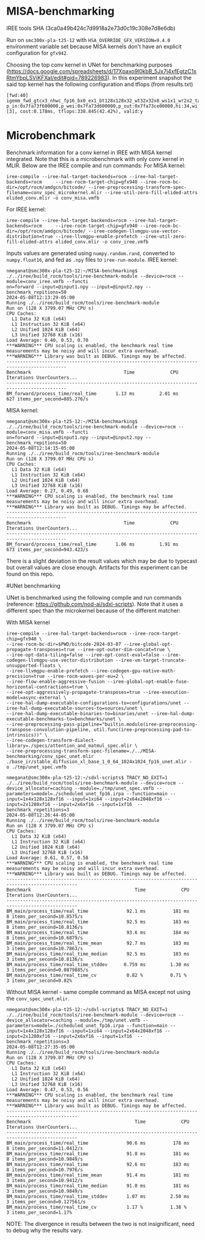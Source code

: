 # MISA-benchmarking

IREE tools SHA (3ca0a49b424c7d9918a2e73d0c19c308e7d8e6db) 

Run on `smc300x-pla-t25-12` with `HSA_OVERRIDE_GFX_VERSION=9.4.0` environment variable set because MISA kernels don't have an explicit configuration for `gfx942`.

Choosing the top conv kernel in UNet for benchmarking purposes (https://docs.google.com/spreadsheets/d/17Xpaxo9l0kbB_5Jx7j4xfEgtzC1xRtmYbpLSViKFXaI/edit#gid=789226983). In this experiment snapshot the said 
top kernel has the following configuration and tflops (from results.txt)

```
[fwd:40] igemm_fwd_gtcx3_nhwc_fp16_bx0_ex1_bt128x128x32_wt32x32x8_ws1x1_wr2x2_ta1x8x2x1_1x4x1x64_tb1x8x2x1_1x4x1x64_gkgs, p_in:0x7fa73f600000,p_wei:0x7fa73d600000,p_out:0x7fa73ce00000,hi:34,wi:34,n:2,k:1280,c:1280,ho:32,wo:32,stride_h:1,stride_w:1,dilation_h:1,dilation_w:1,pad_h:0,pad_w:0,y:3,x:3,group:1,magic_0:2576980378,magic_1:1,magic_2:1,magic_3:2576980378,magic_4:4,magic_5:23449584,shift_pack_0:134547972,shift_pack_1:16,ks:0,block:256,grid:160,splits:1,karg_size:128,[3], cost:0.178ms, tflops:338.845(42.42%), valid:y
```

# Microbenchmark
Benchmark information for a conv kernel in IREE with MISA kernel integrated. Note that this is a microbenchmark with only conv kernel in MLIR. Below are the IREE compile and run commands:
For MISA kernel: 
```
iree-compile --iree-hal-target-backends=rocm --iree-hal-target-backends=rocm     --iree-rocm-target-chip=gfx940 --iree-rocm-bc-dir=/opt/rocm/amdgcn/bitcode/ --iree-preprocessing-transform-spec-filename=conv_spec_microkernel.mlir --iree-util-zero-fill-elided-attrs elided_conv.mlir -o conv_misa.vmfb
```

For IREE kernel:
```
iree-compile --iree-hal-target-backends=rocm --iree-hal-target-backends=rocm     --iree-rocm-target-chip=gfx940 --iree-rocm-bc-dir=/opt/rocm/amdgcn/bitcode/ --iree-codegen-llvmgpu-use-vector-distribution=true --iree-llvmgpu-enable-prefetch --iree-util-zero-fill-elided-attrs elided_conv.mlir -o conv_iree.vmfb
```

Inputs values are generated using `numpy.random.rand`, converted to `numpy.float16`, and fed as `.npy` files to `iree-run-module`.
IREE kernel:
```
nmeganat@smc300x-pla-t25-12:~/MISA-benchmarking$ ./../iree/build_rocm/tools/iree-benchmark-module --device=rocm --module=conv_iree.vmfb --functi
on=forward --input=@input1.npy --input=@input2.npy --benchmark_repitions=50
2024-05-08T12:13:29-05:00
Running ./../iree/build_rocm/tools/iree-benchmark-module
Run on (128 X 3799.07 MHz CPU s)
CPU Caches:
  L1 Data 32 KiB (x64)
  L1 Instruction 32 KiB (x64)
  L2 Unified 1024 KiB (x64)
  L3 Unified 32768 KiB (x16)
Load Average: 0.40, 0.53, 0.70
***WARNING*** CPU scaling is enabled, the benchmark real time measurements may be noisy and will incur extra overhead.
***WARNING*** Library was built as DEBUG. Timings may be affected.
--------------------------------------------------------------------------------------------
Benchmark                                  Time             CPU   Iterations UserCounters...
--------------------------------------------------------------------------------------------
BM_forward/process_time/real_time       1.13 ms         2.01 ms          627 items_per_second=885.276/s
```

MISA kernel:
```
nmeganat@smc300x-pla-t25-12:~/MISA-benchmarking$ ./../iree/build_rocm/tools/iree-benchmark-module --device=rocm --module=conv_misa.vmfb --functi
on=forward --input=@input1.npy --input=@input2.npy --benchmark_repitions=50
2024-05-08T12:14:15-05:00
Running ./../iree/build_rocm/tools/iree-benchmark-module
Run on (128 X 3799.07 MHz CPU s)
CPU Caches:
  L1 Data 32 KiB (x64)
  L1 Instruction 32 KiB (x64)
  L2 Unified 1024 KiB (x64)
  L3 Unified 32768 KiB (x16)
Load Average: 0.27, 0.49, 0.68
***WARNING*** CPU scaling is enabled, the benchmark real time measurements may be noisy and will incur extra overhead.
***WARNING*** Library was built as DEBUG. Timings may be affected.
--------------------------------------------------------------------------------------------
Benchmark                                  Time             CPU   Iterations UserCounters...
--------------------------------------------------------------------------------------------
BM_forward/process_time/real_time       1.06 ms         1.91 ms          673 items_per_second=943.423/s
```

There is a slight deviation in the result values which may be due to typecast but overall values are close enough. Artifacts for this experiment can be found on this repo.

#UNet benchmarking

UNet is benchmarked using the following compile and run commands (reference: https://github.com/nod-ai/sdxl-scripts). Note that it uses a different spec than the microkernel because of the different matcher:

With MISA kernel
```
iree-compile --iree-hal-target-backends=rocm --iree-rocm-target-chip=gfx940 \
--iree-rocm-bc-dir=$PWD/bitcode-2024-03-07 --iree-global-opt-propagate-transposes=true --iree-opt-outer-dim-concat=true \
--iree-opt-data-tiling=false --iree-opt-const-eval=false --iree-codegen-llvmgpu-use-vector-distribution --iree-vm-target-truncate-unsupported-floats \
--iree-llvmgpu-enable-prefetch --iree-codegen-gpu-native-math-precision=true --iree-rocm-waves-per-eu=2 \
--iree-flow-enable-aggressive-fusion --iree-global-opt-enable-fuse-horizontal-contractions=true \
--iree-opt-aggressively-propagate-transposes=true --iree-execution-model=async-external \
--iree-hal-dump-executable-configurations-to=configurations/unet --iree-hal-dump-executable-sources-to=sources/unet \
--iree-hal-dump-executable-binaries-to=binaries/unet --iree-hal-dump-executable-benchmarks-to=benchmarks/unet \
--iree-preprocessing-pass-pipeline="builtin.module(iree-preprocessing-transpose-convolution-pipeline, util.func(iree-preprocessing-pad-to-intrinsics))" \
--iree-codegen-transform-dialect-library=./specs/attention_and_matmul_spec.mlir \
--iree-preprocessing-transform-spec-filename=./../MISA-benchmarking/conv_spec_unet.mlir ./base_ir/stable_diffusion_xl_base_1_0_64_1024x1024_fp16_unet.mlir -
o ./tmp/unet_spec.vmfb
```
```
nmeganat@smc300x-pla-t25-12:~/sdxl-scripts$ TRACY_NO_EXIT=1 ./../iree/build_rocm/tools/iree-benchmark-module --device=rocm --device_allocator=caching --module=./tmp/unet_spec.vmfb --parameters=model=./scheduled_unet_fp16.irpa --function=main --input=1x4x128x128xf16 --input=1xi64 --input=2x64x2048xf16 --input=2x1280xf16 --input=2x6xf16 --input=1xf16  --benchmark_repetitions=3
2024-05-08T12:26:44-05:00
Running ./../iree/build_rocm/tools/iree-benchmark-module
Run on (128 X 3799.07 MHz CPU s)
CPU Caches:
  L1 Data 32 KiB (x64)
  L1 Instruction 32 KiB (x64)
  L2 Unified 1024 KiB (x64)
  L3 Unified 32768 KiB (x16)
Load Average: 0.61, 0.57, 0.58
***WARNING*** CPU scaling is enabled, the benchmark real time measurements may be noisy and will incur extra overhead.
***WARNING*** Library was built as DEBUG. Timings may be affected.
------------------------------------------------------------------------------------------------
Benchmark                                      Time             CPU   Iterations UserCounters...
------------------------------------------------------------------------------------------------
BM_main/process_time/real_time              92.1 ms          181 ms            8 items_per_second=10.8575/s
BM_main/process_time/real_time              92.5 ms          183 ms            8 items_per_second=10.8136/s
BM_main/process_time/real_time              93.6 ms          184 ms            8 items_per_second=10.6879/s
BM_main/process_time/real_time_mean         92.7 ms          183 ms            3 items_per_second=10.7863/s
BM_main/process_time/real_time_median       92.5 ms          183 ms            3 items_per_second=10.8136/s
BM_main/process_time/real_time_stddev      0.759 ms         1.30 ms            3 items_per_second=0.0879885/s
BM_main/process_time/real_time_cv           0.82 %          0.71 %             3 items_per_second=0.82%
```

Without MISA kernel - same compile command as MISA except not using the `conv_spec_unet.mlir`.
```
nmeganat@smc300x-pla-t25-12:~/sdxl-scripts$ TRACY_NO_EXIT=1 ./../iree/build_rocm/tools/iree-benchmark-module --device=rocm --device_allocator=caching --module=./tmp/unet.vmfb --parameters=model=./scheduled_unet_fp16.irpa --function=main --input=1x4x128x128xf16 --input=1xi64 --input=2x64x2048xf16 --input=2x1280xf16 --input=2x6xf16 --input=1xf16  --benchmark_repetitions=3
2024-05-08T12:27:35-05:00
Running ./../iree/build_rocm/tools/iree-benchmark-module
Run on (128 X 3799.07 MHz CPU s)
CPU Caches:
  L1 Data 32 KiB (x64)
  L1 Instruction 32 KiB (x64)
  L2 Unified 1024 KiB (x64)
  L3 Unified 32768 KiB (x16)
Load Average: 0.47, 0.53, 0.56
***WARNING*** CPU scaling is enabled, the benchmark real time measurements may be noisy and will incur extra overhead.
***WARNING*** Library was built as DEBUG. Timings may be affected.
------------------------------------------------------------------------------------------------
Benchmark                                      Time             CPU   Iterations UserCounters...
------------------------------------------------------------------------------------------------
BM_main/process_time/real_time              90.6 ms          178 ms            8 items_per_second=11.0412/s
BM_main/process_time/real_time              91.0 ms          181 ms            8 items_per_second=10.9849/s
BM_main/process_time/real_time              92.6 ms          183 ms            8 items_per_second=10.7976/s
BM_main/process_time/real_time_mean         91.4 ms          181 ms            3 items_per_second=10.9412/s
BM_main/process_time/real_time_median       91.0 ms          181 ms            3 items_per_second=10.9849/s
BM_main/process_time/real_time_stddev       1.07 ms         2.50 ms            3 items_per_second=0.127561/s
BM_main/process_time/real_time_cv           1.17 %          1.38 %             3 items_per_second=1.17%
```
NOTE: The divergence in results between the two is not insignificant, need to debug why the results vary.
